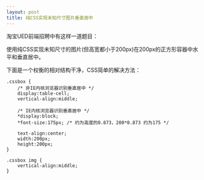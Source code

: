 ```yaml
---
layout: post
title: 纯CSS实现未知尺寸图片垂直居中
---
```


淘宝UED前端招聘中有这样一道题目：

使用纯CSS实现未知尺寸的图片(但高宽都小于200px)在200px的正方形容器中水平和垂直居中。

下面是一个权衡的相对结构干净，CSS简单的解决方法：

    .cssbox {
        /* 非IE内核浏览器识别垂直居中 */
        display:table-cell;
        vertical-align:middle;
         
        /* IE内核浏览器识别垂直居中 */
        *display:block;
        *font-size:175px; /* 约为高度的0.873，200*0.873 约为175 */
         
        text-align:center;
        width:200px;
        height:200px;
    }
      
    .cssbox img {
        vertical-align:middle;
    }
